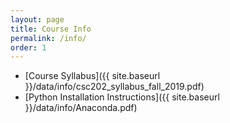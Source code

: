 ```yaml
---
layout: page
title: Course Info 
permalink: /info/
order: 1
---
```


* [Course Syllabus]({{ site.baseurl }}/data/info/csc202_syllabus_fall_2019.pdf)
* [Python Installation Instructions]({{ site.baseurl }}/data/info/Anaconda.pdf)
